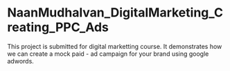 # NaanMudhalvan_DigitalMarketing_Creating_PPC_Ads
This project is submitted for digital marketting course. It demonstrates how we can create a mock paid - ad campaign for your brand using google adwords.
